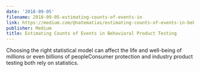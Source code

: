```yaml
---
date: '2018-09-05'
filename: 2018-09-05-estimating-counts-of-events-in
link: https://medium.com/@natematias/estimating-counts-of-events-in-behavioral-product-testing-e3b68f6143e2?source=rss-61f90df70e11------2
publisher: Medium
title: Estimating Counts of Events in Behavioral Product Testing
---
```


Choosing the right statistical model can affect the life and well-being of millions or even billions of peopleConsumer protection and industry product testing both rely on statistics.